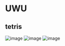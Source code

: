 # UWU

## tetris

![image](https://user-images.githubusercontent.com/89837239/139587708-6e379d0d-ec76-4111-8f0a-7a2690ebeba8.png)
![image](https://user-images.githubusercontent.com/89837239/139587717-ae61f299-1228-4134-a270-50d76b573411.png)
![image](https://user-images.githubusercontent.com/89837239/139587720-2b3b3fb1-c8e1-428b-ae32-cb063dbcea83.png)
